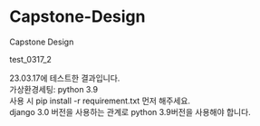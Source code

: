 # Capstone-Design
Capstone Design

test_0317_2

23.03.17에 테스트한 결과입니다.<br>
가상환경세팅: python 3.9 <br>
사용 시 pip install -r requirement.txt 먼저 해주세요. <br>
django 3.0 버전을 사용하는 관계로 python 3.9버전을 사용해야 합니다. <br> 

